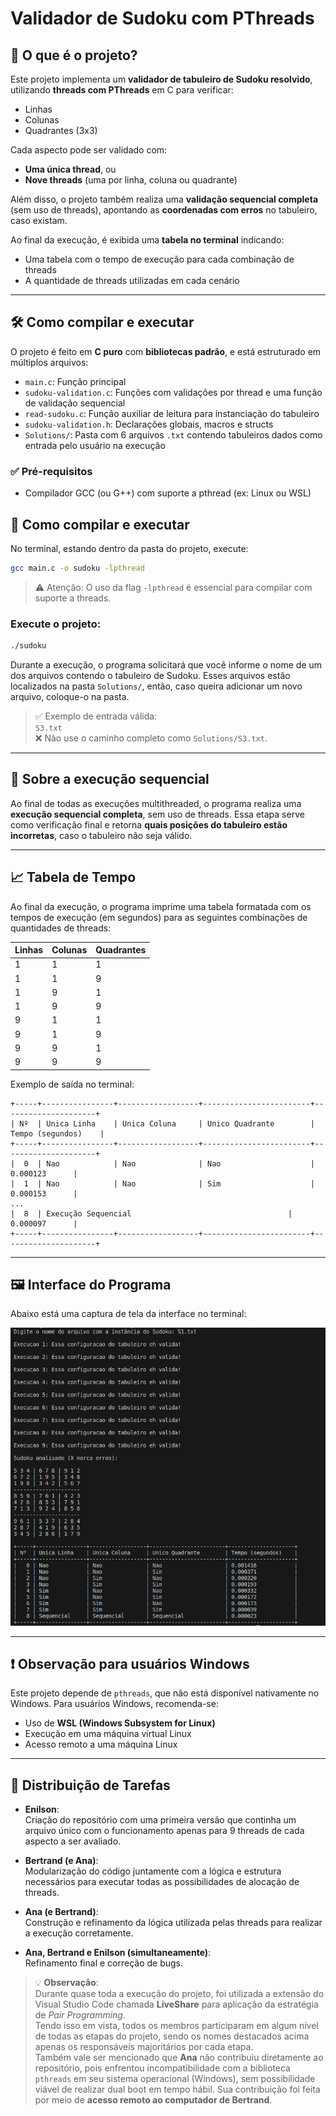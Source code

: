 # Validador de Sudoku com PThreads

## 🧩 O que é o projeto?

Este projeto implementa um **validador de tabuleiro de Sudoku resolvido**, utilizando **threads com PThreads** em C para verificar:

- Linhas
- Colunas
- Quadrantes (3x3)

Cada aspecto pode ser validado com:
- **Uma única thread**, ou
- **Nove threads** (uma por linha, coluna ou quadrante)

Além disso, o projeto também realiza uma **validação sequencial completa** (sem uso de threads), apontando as **coordenadas com erros** no tabuleiro, caso existam.

Ao final da execução, é exibida uma **tabela no terminal** indicando:
- Uma tabela com o tempo de execução para cada combinação de threads
- A quantidade de threads utilizadas em cada cenário

---

## 🛠️ Como compilar e executar

O projeto é feito em **C puro** com **bibliotecas padrão**, e está estruturado em múltiplos arquivos:

- `main.c`: Função principal
- `sudoku-validation.c`: Funções com validações por thread e uma função de validação sequencial
- `read-sudoku.c`: Função auxiliar de leitura para instanciação do tabuleiro 
- `sudoku-validation.h`: Declarações globais, macros e structs
- `Solutions/`: Pasta com 6 arquivos `.txt` contendo tabuleiros dados como entrada pelo usuário na execução

### ✅ Pré-requisitos
- Compilador GCC (ou G++) com suporte a pthread (ex: Linux ou WSL)

## 📆 Como compilar e executar

No terminal, estando dentro da pasta do projeto, execute:

```bash
gcc main.c -o sudoku -lpthread
```

> ⚠️ Atenção: O uso da flag `-lpthread` é essencial para compilar com suporte a threads.

### Execute o projeto:

```bash
./sudoku
```

Durante a execução, o programa solicitará que você informe o nome de um dos arquivos contendo o tabuleiro de Sudoku. Esses arquivos estão localizados na pasta `Solutions/`, então, caso queira adicionar um novo arquivo, coloque-o na pasta.

> ✅ Exemplo de entrada válida:  
> `S3.txt`  
> ❌ Não use o caminho completo como `Solutions/S3.txt`.

---

## 🧠 Sobre a execução sequencial

Ao final de todas as execuções multithreaded, o programa realiza uma **execução sequencial completa**, sem uso de threads. Essa etapa serve como verificação final e retorna **quais posições do tabuleiro estão incorretas**, caso o tabuleiro não seja válido.

---

## 📈 Tabela de Tempo

Ao final da execução, o programa imprime uma tabela formatada com os tempos de execução (em segundos) para as seguintes combinações de quantidades de threads:


Linhas  | Colunas  | Quadrantes
--------|----------|------------
   1    |    1     |     1    
   1    |    1     |     9    
   1    |    9     |     1    
   1    |    9     |     9    
   9    |    1     |     1    
   9    |    1     |     9    
   9    |    9     |     1    
   9    |    9     |     9    

Exemplo de saída no terminal:

```
+-----+----------------+------------------+------------------------+---------------------+
| Nº  | Unica Linha    | Unica Coluna     | Unico Quadrante        | Tempo (segundos)    |
+-----+----------------+------------------+------------------------+---------------------+
|  0  | Nao            | Nao              | Nao                    |       0.000123      |
|  1  | Nao            | Nao              | Sim                    |       0.000153      |
...
|  8  | Execução Sequencial                                   |       0.000097      |
+-----+----------------+------------------+------------------------+---------------------+
```

---

## 🖼️ Interface do Programa

Abaixo está uma captura de tela da interface no terminal:

![Interface de exemplo](img/interface1.png)

---

## ❗ Observação para usuários Windows

Este projeto depende de `pthreads`, que não está disponível nativamente no Windows. Para usuários Windows, recomenda-se:

- Uso de **WSL (Windows Subsystem for Linux)**
- Execução em uma máquina virtual Linux
- Acesso remoto a uma máquina Linux

---

## 📌 Distribuição de Tarefas

- **Enilson**:  
  Criação do repositório com uma primeira versão que continha um arquivo único com o funcionamento apenas para 9 threads de cada aspecto a ser avaliado.

- **Bertrand (e Ana)**:  
  Modularização do código juntamente com a lógica e estrutura necessários para executar todas as possibilidades de alocação de threads.

- **Ana (e Bertrand)**:  
  Construção e refinamento da lógica utilizada pelas threads para realizar a execução corretamente.

- **Ana, Bertrand e Enilson (simultaneamente)**:  
  Refinamento final e correção de bugs.

> 💡 **Observação**:  
> Durante quase toda a execução do projeto, foi utilizada a extensão do Visual Studio Code chamada **LiveShare** para aplicação da estratégia de *Pair Programming*.  
> Tendo isso em vista, todos os membros participaram em algum nível de todas as etapas do projeto, sendo os nomes destacados acima apenas os responsáveis majoritários por cada etapa.  
> Também vale ser mencionado que **Ana** não contribuiu diretamente ao repositório, pois enfrentou incompatibilidade com a biblioteca `pthreads` em seu sistema operacional (Windows), sem possibilidade viável de realizar dual boot em tempo hábil. Sua contribuição foi feita por meio de **acesso remoto ao computador de Bertrand**.

